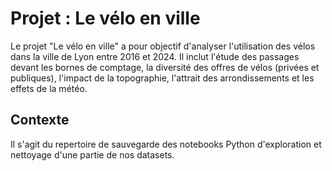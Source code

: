 # Projet : Le vélo en ville
Le projet "Le vélo en ville" a pour objectif d'analyser l'utilisation des vélos dans la ville de Lyon entre 2016 et 2024. Il inclut l'étude des passages devant les bornes de comptage, la diversité des offres de vélos (privées et publiques), l'impact de la topographie, l'attrait des arrondissements et les effets de la météo.

## Contexte
Il s'agit du repertoire de sauvegarde des notebooks Python d'exploration et nettoyage d'une partie de nos datasets.
